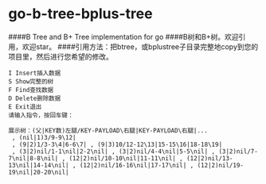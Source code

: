 # go-b-tree-bplus-tree
####B Tree and B+ Tree implementation for go
####B树和B+树。欢迎引用，欢迎star。
####引用方法：把btree，或bplustree子目录完整地copy到您的项目里，然后进行您希望的修改。
```
I Insert插入数据
S Show完整的树
F Find查找数据
D Delete删除数据
E Exit退出
请输入指令，按回车键：

展示树：(父|KEY数)左腿/KEY-PAYLOAD\右腿|KEY-PAYLOAD\右腿|...
 , (nil|1)3/9-9\12|
 , (9|2)1/3-3\4|6-6\7| , (9|3)10/12-12\13|15-15\16|18-18\19|
 , (3|2)nil/1-1\nil|2-2\nil| , (3|2)nil/4-4\nil|5-5\nil| , (3|2)nil/7-7\nil|8-8\nil| , (12|2)nil/10-10\nil|11-11\nil| , (12|2)nil/13-13\nil|14-14\nil| , (12|2)nil/16-16\nil|17-17\nil| , (12|2)nil/19-19\nil|20-20\nil|
```